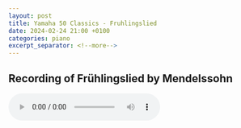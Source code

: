 ```yaml
---
layout: post
title: Yamaha 50 Classics - Fruhlingslied
date: 2024-02-24 21:00 +0100
categories: piano
excerpt_separator: <!--more-->
---
```


<section>
<h1>Recording of Frühlingslied by Mendelssohn</h1>
<!--more-->

<audio controls>
  <source src="https://arsiteblobuks.blob.core.windows.net/audio/yam-50/29-fruhlingslied-mendelssohn.mp3" type="audio/mp3">
  Your browser does not support the audio element.
</audio>

</section>

